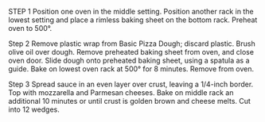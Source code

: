 STEP 1
Position one oven in the middle setting. Position another rack in the lowest setting and place a rimless baking sheet on the bottom rack. Preheat oven to 500°.

Step 2
Remove plastic wrap from Basic Pizza Dough; discard plastic. Brush olive oil over dough. Remove preheated baking sheet from oven, and close oven door. Slide dough onto preheated baking sheet, using a spatula as a guide. Bake on lowest oven rack at 500° for 8 minutes. Remove from oven.

Step 3
Spread sauce in an even layer over crust, leaving a 1/4-inch border. Top with mozzarella and Parmesan cheeses. Bake on middle rack an additional 10 minutes or until crust is golden brown and cheese melts. Cut into 12 wedges.